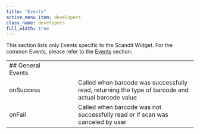 ```yaml
---
title: "Events"
active_menu_item: developers
class_name: developers
full_width: true
---
```



This section lists only Events specific to the Scandit Widget. For the common Events, please refer to the [Events](../../../../widget-properties-events/events/index.htm) section.

<table>
<tr>
<td width="151">
## General Events

</td>
<td width="23">
</td>
<td width="364">
</td>
</tr>
<tr>
<td width="151">
onSuccess

</td>
<td width="23">
</td>
<td width="364">
Called when barcode was successfully read, returning the type of barcode and actual barcode value

</td>
</tr>
<tr>
<td width="151">
onFail

</td>
<td width="23">
</td>
<td width="364">
Called when barcode was not successfully read or if scan was canceled by user

</td>
</tr>
</table>

